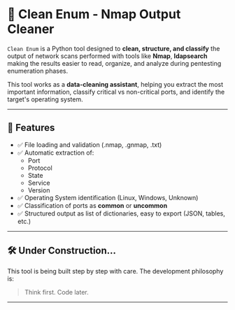 # 🧹 Clean Enum - Nmap Output Cleaner

`Clean Enum` is a Python tool designed to **clean, structure, and classify** the output of network scans performed with tools like **Nmap**, **ldapsearch** making the results easier to read, organize, and analyze during pentesting enumeration phases.

This tool works as a **data-cleaning assistant**, helping you extract the most important information, classify critical vs non-critical ports, and identify the target's operating system.

---

## 🚀 Features

- ✅ File loading and validation (.nmap, .gnmap, .txt)
- ✅ Automatic extraction of:
  - Port
  - Protocol
  - State
  - Service
  - Version
- ✅ Operating System identification (Linux, Windows, Unknown)
- ✅ Classification of ports as **common** or **uncommon**
- ✅ Structured output as list of dictionaries, easy to export (JSON, tables, etc.)

---

## 🛠 Under Construction...
This tool is being built step by step with care.
The development philosophy is:

> Think first. Code later.

---


